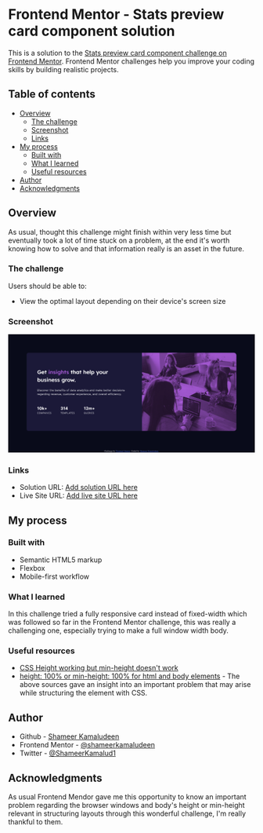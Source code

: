 # Frontend Mentor - Stats preview card component solution

This is a solution to the [Stats preview card component challenge on Frontend Mentor](https://www.frontendmentor.io/challenges/stats-preview-card-component-8JqbgoU62). Frontend Mentor challenges help you improve your coding skills by building realistic projects. 

## Table of contents

- [Overview](#overview)
  - [The challenge](#the-challenge)
  - [Screenshot](#screenshot)
  - [Links](#links)
- [My process](#my-process)
  - [Built with](#built-with)
  - [What I learned](#what-i-learned)
  - [Useful resources](#useful-resources)
- [Author](#author)
- [Acknowledgments](#acknowledgments)

## Overview

As usual, thought this challenge might finish within very less time but eventually took a lot of time stuck on a problem, at the end it's worth knowing how to solve and that information really is an asset in the future.

### The challenge

Users should be able to:

- View the optimal layout depending on their device's screen size

### Screenshot

![](./screenshot.png)

### Links

- Solution URL: [Add solution URL here](https://your-solution-url.com)
- Live Site URL: [Add live site URL here](https://your-live-site-url.com)

## My process

### Built with

- Semantic HTML5 markup
- Flexbox
- Mobile-first workflow

### What I learned

In this challenge tried a fully responsive card instead of fixed-width which was followed so far in the Frontend Mentor challenge, this was really a challenging one, especially trying to make a full window width body.

### Useful resources

- [CSS Height working but min-height doesn't work](https://stackoverflow.com/a/17969141/3877538)
- [height: 100% or min-height: 100% for html and body elements](https://stackoverflow.com/q/17555682/3877538) - The above sources gave an insight into an important problem that may arise while structuring the element with CSS.

## Author

- Github - [Shameer Kamaludeen](https://github.com/shameerkamaludeen)
- Frontend Mentor - [@shameerkamaludeen](https://www.frontendmentor.io/profile/shameerkamaludeen)
- Twitter - [@ShameerKamalud1](https://twitter.com/ShameerKamalud1)

## Acknowledgments

As usual Frontend Mendor gave me this opportunity to know an important problem regarding the browser windows and body's height or min-height relevant in structuring layouts through this wonderful challenge, I'm really thankful to them. 